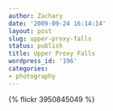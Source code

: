 ```yaml
---
author: Zachary
date: '2009-09-24 16:14:14'
layout: post
slug: upper-proxy-falls
status: publish
title: Upper Proxy Falls
wordpress_id: '196'
categories:
- photography
---
```

{% flickr 3950845049 %}
